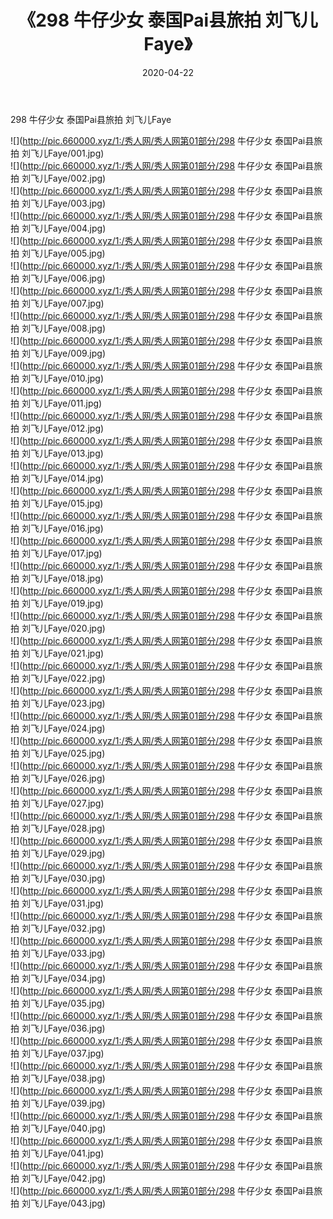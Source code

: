 ﻿---
layout: post
title:  《298 牛仔少女 泰国Pai县旅拍 刘飞儿Faye》
date:   2020-04-22
img: http://pic.660000.xyz/1:/秀人网/秀人网第01部分/298 牛仔少女 泰国Pai县旅拍 刘飞儿Faye/000.jpg
categories: [美女, 清纯, 唯美]
---

298 牛仔少女 泰国Pai县旅拍 刘飞儿Faye

  ![](http://pic.660000.xyz/1:/秀人网/秀人网第01部分/298 牛仔少女 泰国Pai县旅拍 刘飞儿Faye/001.jpg) <br> ![](http://pic.660000.xyz/1:/秀人网/秀人网第01部分/298 牛仔少女 泰国Pai县旅拍 刘飞儿Faye/002.jpg) <br> ![](http://pic.660000.xyz/1:/秀人网/秀人网第01部分/298 牛仔少女 泰国Pai县旅拍 刘飞儿Faye/003.jpg) <br> ![](http://pic.660000.xyz/1:/秀人网/秀人网第01部分/298 牛仔少女 泰国Pai县旅拍 刘飞儿Faye/004.jpg) <br> ![](http://pic.660000.xyz/1:/秀人网/秀人网第01部分/298 牛仔少女 泰国Pai县旅拍 刘飞儿Faye/005.jpg) <br> ![](http://pic.660000.xyz/1:/秀人网/秀人网第01部分/298 牛仔少女 泰国Pai县旅拍 刘飞儿Faye/006.jpg) <br> ![](http://pic.660000.xyz/1:/秀人网/秀人网第01部分/298 牛仔少女 泰国Pai县旅拍 刘飞儿Faye/007.jpg) <br> ![](http://pic.660000.xyz/1:/秀人网/秀人网第01部分/298 牛仔少女 泰国Pai县旅拍 刘飞儿Faye/008.jpg) <br> ![](http://pic.660000.xyz/1:/秀人网/秀人网第01部分/298 牛仔少女 泰国Pai县旅拍 刘飞儿Faye/009.jpg) <br> ![](http://pic.660000.xyz/1:/秀人网/秀人网第01部分/298 牛仔少女 泰国Pai县旅拍 刘飞儿Faye/010.jpg) <br> ![](http://pic.660000.xyz/1:/秀人网/秀人网第01部分/298 牛仔少女 泰国Pai县旅拍 刘飞儿Faye/011.jpg) <br> ![](http://pic.660000.xyz/1:/秀人网/秀人网第01部分/298 牛仔少女 泰国Pai县旅拍 刘飞儿Faye/012.jpg) <br> ![](http://pic.660000.xyz/1:/秀人网/秀人网第01部分/298 牛仔少女 泰国Pai县旅拍 刘飞儿Faye/013.jpg) <br> ![](http://pic.660000.xyz/1:/秀人网/秀人网第01部分/298 牛仔少女 泰国Pai县旅拍 刘飞儿Faye/014.jpg) <br> ![](http://pic.660000.xyz/1:/秀人网/秀人网第01部分/298 牛仔少女 泰国Pai县旅拍 刘飞儿Faye/015.jpg) <br> ![](http://pic.660000.xyz/1:/秀人网/秀人网第01部分/298 牛仔少女 泰国Pai县旅拍 刘飞儿Faye/016.jpg) <br> ![](http://pic.660000.xyz/1:/秀人网/秀人网第01部分/298 牛仔少女 泰国Pai县旅拍 刘飞儿Faye/017.jpg) <br> ![](http://pic.660000.xyz/1:/秀人网/秀人网第01部分/298 牛仔少女 泰国Pai县旅拍 刘飞儿Faye/018.jpg) <br> ![](http://pic.660000.xyz/1:/秀人网/秀人网第01部分/298 牛仔少女 泰国Pai县旅拍 刘飞儿Faye/019.jpg) <br> ![](http://pic.660000.xyz/1:/秀人网/秀人网第01部分/298 牛仔少女 泰国Pai县旅拍 刘飞儿Faye/020.jpg) <br> ![](http://pic.660000.xyz/1:/秀人网/秀人网第01部分/298 牛仔少女 泰国Pai县旅拍 刘飞儿Faye/021.jpg) <br> ![](http://pic.660000.xyz/1:/秀人网/秀人网第01部分/298 牛仔少女 泰国Pai县旅拍 刘飞儿Faye/022.jpg) <br> ![](http://pic.660000.xyz/1:/秀人网/秀人网第01部分/298 牛仔少女 泰国Pai县旅拍 刘飞儿Faye/023.jpg) <br> ![](http://pic.660000.xyz/1:/秀人网/秀人网第01部分/298 牛仔少女 泰国Pai县旅拍 刘飞儿Faye/024.jpg) <br> ![](http://pic.660000.xyz/1:/秀人网/秀人网第01部分/298 牛仔少女 泰国Pai县旅拍 刘飞儿Faye/025.jpg) <br> ![](http://pic.660000.xyz/1:/秀人网/秀人网第01部分/298 牛仔少女 泰国Pai县旅拍 刘飞儿Faye/026.jpg) <br> ![](http://pic.660000.xyz/1:/秀人网/秀人网第01部分/298 牛仔少女 泰国Pai县旅拍 刘飞儿Faye/027.jpg) <br> ![](http://pic.660000.xyz/1:/秀人网/秀人网第01部分/298 牛仔少女 泰国Pai县旅拍 刘飞儿Faye/028.jpg) <br> ![](http://pic.660000.xyz/1:/秀人网/秀人网第01部分/298 牛仔少女 泰国Pai县旅拍 刘飞儿Faye/029.jpg) <br> ![](http://pic.660000.xyz/1:/秀人网/秀人网第01部分/298 牛仔少女 泰国Pai县旅拍 刘飞儿Faye/030.jpg) <br> ![](http://pic.660000.xyz/1:/秀人网/秀人网第01部分/298 牛仔少女 泰国Pai县旅拍 刘飞儿Faye/031.jpg) <br> ![](http://pic.660000.xyz/1:/秀人网/秀人网第01部分/298 牛仔少女 泰国Pai县旅拍 刘飞儿Faye/032.jpg) <br> ![](http://pic.660000.xyz/1:/秀人网/秀人网第01部分/298 牛仔少女 泰国Pai县旅拍 刘飞儿Faye/033.jpg) <br> ![](http://pic.660000.xyz/1:/秀人网/秀人网第01部分/298 牛仔少女 泰国Pai县旅拍 刘飞儿Faye/034.jpg) <br> ![](http://pic.660000.xyz/1:/秀人网/秀人网第01部分/298 牛仔少女 泰国Pai县旅拍 刘飞儿Faye/035.jpg) <br> ![](http://pic.660000.xyz/1:/秀人网/秀人网第01部分/298 牛仔少女 泰国Pai县旅拍 刘飞儿Faye/036.jpg) <br> ![](http://pic.660000.xyz/1:/秀人网/秀人网第01部分/298 牛仔少女 泰国Pai县旅拍 刘飞儿Faye/037.jpg) <br> ![](http://pic.660000.xyz/1:/秀人网/秀人网第01部分/298 牛仔少女 泰国Pai县旅拍 刘飞儿Faye/038.jpg) <br> ![](http://pic.660000.xyz/1:/秀人网/秀人网第01部分/298 牛仔少女 泰国Pai县旅拍 刘飞儿Faye/039.jpg) <br> ![](http://pic.660000.xyz/1:/秀人网/秀人网第01部分/298 牛仔少女 泰国Pai县旅拍 刘飞儿Faye/040.jpg) <br> ![](http://pic.660000.xyz/1:/秀人网/秀人网第01部分/298 牛仔少女 泰国Pai县旅拍 刘飞儿Faye/041.jpg) <br> ![](http://pic.660000.xyz/1:/秀人网/秀人网第01部分/298 牛仔少女 泰国Pai县旅拍 刘飞儿Faye/042.jpg) <br> ![](http://pic.660000.xyz/1:/秀人网/秀人网第01部分/298 牛仔少女 泰国Pai县旅拍 刘飞儿Faye/043.jpg) <br>